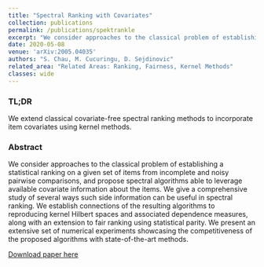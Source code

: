 ```yaml
---
title: "Spectral Ranking with Covariates"
collection: publications
permalink: /publications/spektrankle
excerpt: "We consider approaches to the classical problem of establishing a statistical ranking on a given set of items from incomplete and noisy pairwise comparisons, and propose spectral algorithms able to leverage available covariate information about the items through the lens of reproducing kernel Hilbert spaces. "
date: 2020-05-08
venue: 'arXiv:2005.04035'
authors: "S. Chau, M. Cucuringu, D. Sejdinovic"
related_area: "Related Areas: Ranking, Fairness, Kernel Methods"
classes: wide
---
```

### TL;DR
We extend classical covariate-free spectral ranking methods to incorporate item covariates using kernel methods.

### Abstract
We consider approaches to the classical problem of establishing a statistical ranking on a given set of items from incomplete and noisy pairwise comparisons, and propose spectral algorithms able to leverage available covariate information about the items. We give a comprehensive study of several ways such side information can be useful in spectral ranking. We establish connections of the resulting algorithms to reproducing kernel Hilbert spaces and associated dependence measures, along with an extension to fair ranking using statistical parity. We present an extensive set of numerical experiments showcasing the competitiveness of the proposed algorithms with state-of-the-art methods.

[Download paper here](https://arxiv.org/abs/2005.04035)